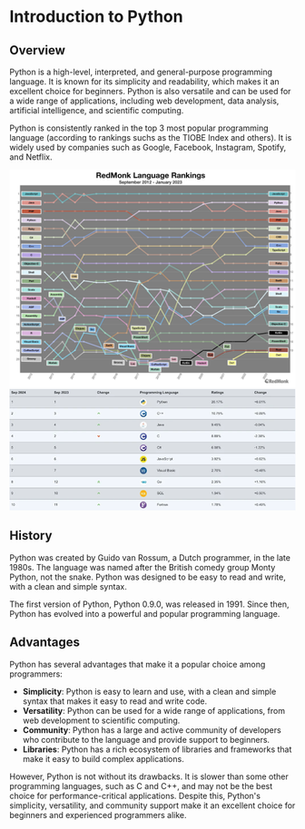 # Introduction to Python

## Overview

Python is a high-level, interpreted, and general-purpose programming language. It is known for its simplicity and readability, which makes it an excellent choice for beginners. Python is also versatile and can be used for a wide range of applications, including web development, data analysis, artificial intelligence, and scientific computing.

Python is consistently ranked in the top 3 most popular programming language (according to rankings suchs as the TIOBE Index and others). It is widely used by companies such as Google, Facebook, Instagram, Spotify, and Netflix.

![redmonk](./assets/redmonk-ranking.jpg)
![tiobe](./assets/tiobe-ranking.webp)

## History

Python was created by Guido van Rossum, a Dutch programmer, in the late 1980s. The language was named after the British comedy group Monty Python, not the snake. Python was designed to be easy to read and write, with a clean and simple syntax.

The first version of Python, Python 0.9.0, was released in 1991. Since then, Python has evolved into a powerful and popular programming language.

## Advantages

Python has several advantages that make it a popular choice among programmers:

- **Simplicity**: Python is easy to learn and use, with a clean and simple syntax that makes it easy to read and write code.
- **Versatility**: Python can be used for a wide range of applications, from web development to scientific computing.
- **Community**: Python has a large and active community of developers who contribute to the language and provide support to beginners.
- **Libraries**: Python has a rich ecosystem of libraries and frameworks that make it easy to build complex applications.

However, Python is not without its drawbacks. It is slower than some other programming languages, such as C and C++, and may not be the best choice for performance-critical applications. Despite this, Python's simplicity, versatility, and community support make it an excellent choice for beginners and experienced programmers alike.
